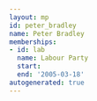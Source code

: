 ```yaml
---
layout: mp
id: peter_bradley
name: Peter Bradley
memberships:
- id: lab
  name: Labour Party
  start: 
  end: '2005-03-18'
autogenerated: true
---
```

